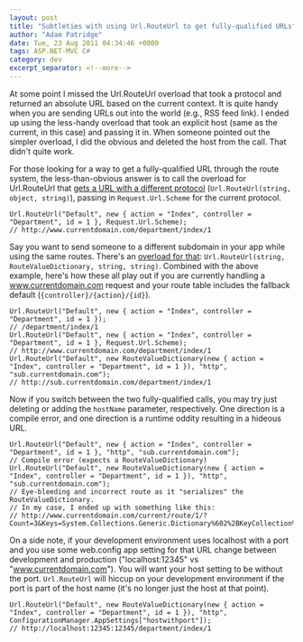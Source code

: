 ```yaml
---
layout: post
title: "Subtleties with using Url.RouteUrl to get fully-qualified URLs"
author: "Adam Patridge"
date: Tue, 23 Aug 2011 04:34:46 +0000
tags: ASP.NET-MVC C#
category: dev
excerpt_separator: <!--more-->
---
```


At some point I missed the Url.RouteUrl overload that took a protocol and returned an absolute URL based on the current context. It is quite handy when you are sending URLs out into the world (e.g., RSS feed link). I ended up using the less-handy overload that took an explicit host (same as the current, in this case) and passing it in. When someone pointed out the simpler overload, I did the obvious and deleted the host from the call. That didn't quite work.

For those looking for a way to get a fully-qualified URL through the route system, the less-than-obvious answer is to call the overload for Url.RouteUrl that [gets a URL with a different protocol](http://msdn.microsoft.com/en-us/library/dd492238.aspx) (`Url.RouteUrl(string, object, string)`), passing in `Request.Url.Scheme` for the current protocol.

<!--more-->

    Url.RouteUrl("Default", new { action = "Index", controller = "Department", id = 1 }, Request.Url.Scheme);
    // http://www.currentdomain.com/department/index/1

Say you want to send someone to a different subdomain in your app while using the same routes. There's an [overload for that](http://msdn.microsoft.com/en-us/library/dd460200.aspx): `Url.RouteUrl(string, RouteValueDictionary, string, string)`. Combined with the above example, here's how these all play out if you are currently handling a www.currentdomain.com request and your route table includes the fallback default (`{controller}/{action}/{id}`).

    Url.RouteUrl("Default", new { action = "Index", controller = "Department", id = 1 });
    // /department/index/1
    Url.RouteUrl("Default", new { action = "Index", controller = "Department", id = 1 }, Request.Url.Scheme);
    // http://www.currentdomain.com/department/index/1
    Url.RouteUrl("Default", new RouteValueDictionary(new { action = "Index", controller = "Department", id = 1 }), "http", "sub.currentdomain.com");
    // http://sub.currentdomain.com/department/index/1

Now if you switch between the two fully-qualified calls, you may try just deleting or adding the `hostName` parameter, respectively. One direction is a compile error, and one direction is a runtime oddity resulting in a hideous URL.

    Url.RouteUrl("Default", new { action = "Index", controller = "Department", id = 1 }, "http", "sub.currentdomain.com");
    // Compile error (expects a RouteValueDictionary)
    Url.RouteUrl("Default", new RouteValueDictionary(new { action = "Index", controller = "Department", id = 1 }), "http", "sub.currentdomain.com");
    // Eye-bleeding and incorrect route as it "serializes" the RouteValueDictionary.
    // In my case, I ended up with something like this:
    // http://www.currentdomain.com/current/route/1/?Count=3&Keys=System.Collections.Generic.Dictionary%602%2BKeyCollection%5BSystem.String%2CSystem.Object%5D&Values=System.Collections.Generic.Dictionary%602%2BValueCollection%5BSystem.String%2CSystem.Object%5D
    
On a side note, if your development environment uses localhost with a port and you use some web.config app setting for that URL change between development and production ("localhost:12345" vs "www.currentdomain.com"). You will want your host setting to be without the port. `Url.RouteUrl` will hiccup on your development environment if the port is part of the host name (it's no longer just the host at that point).

    Url.RouteUrl("Default", new RouteValueDictionary(new { action = "Index", controller = "Department", id = 1 }), "http", ConfigurationManager.AppSettings["hostwithport"]);
    // http://localhost:12345:12345/department/index/1

